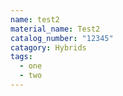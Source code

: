 ```yaml
---
name: test2
material_name: Test2
catalog_number: "12345"
catagory: Hybrids
tags:
  - one
  - two
---
```

